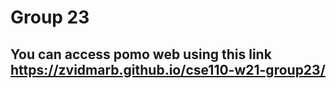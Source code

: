 # Group 23

## You can access pomo web using this link https://zvidmarb.github.io/cse110-w21-group23/
